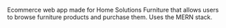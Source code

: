 Ecommerce web app made for Home Solutions Furniture that allows users to browse furniture products and purchase them. 
Uses the MERN stack.
